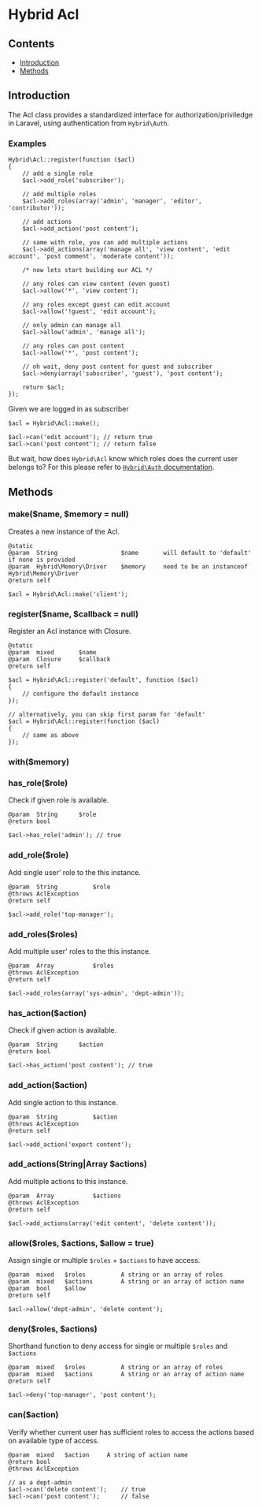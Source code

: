 # Hybrid Acl

## Contents

- [Introduction](#introduction)
- [Methods](#methods)

<a name="introduction"></a>
## Introduction

The Acl class provides a standardized interface for authorization/priviledge in Laravel, using authentication from `Hybrid\Auth`.

### Examples

	Hybrid\Acl::register(function ($acl)
	{
		// add a single role
		$acl->add_role('subscriber');
		
		// add multiple roles
		$acl->add_roles(array('admin', 'manager', 'editor', 'contributor'));
		
		// add actions
		$acl->add_action('post content');
		
		// same with role, you can add multiple actions
		$acl->add_actions(array('manage all', 'view content', 'edit account', 'post comment', 'moderate content'));
		
		/* now lets start building our ACL */
		
		// any roles can view content (even guest)
		$acl->allow('*', 'view content'); 
		
		// any roles except guest can edit account
		$acl->allow('!guest', 'edit account'); 
		
		// only admin can manage all
		$acl->allow('admin', 'manage all'); 
		
		// any roles can post content
		$acl->allow('*', 'post content'); 
		
		// oh wait, deny post content for guest and subscriber
		$acl->deny(array('subscriber', 'guest'), 'post content');
				
		return $acl;
	}); 
	
Given we are logged in as subscriber

	$acl = Hybrid\Acl::make();
	
	$acl->can('edit account'); // return true
	$acl->can('post content'); // return false

But wait, how does `Hybrid\Acl` know which roles does the current user belongs to? For this please refer to [`Hybrid\Auth` documentation](/bundocs/hybrid/auth).

<a name="methods"></a>
## Methods

### make($name, $memory = null)

Creates a new instance of the Acl. 

	@static
	@param	String 					$name 		will default to 'default' if none is provided
	@param  Hybrid\Memory\Driver	$memory		need to be an instanceof Hybrid\Memory\Driver
	@return self
	
	$acl = Hybrid\Acl::make('client');
	
### register($name, $callback = null)

Register an Acl instance with Closure.

	@static
	@param	mixed		$name
	@param  Closure 	$callback
	@return self
	
	$acl = Hybrid\Acl::register('default', function ($acl)
	{
		// configure the default instance
	});
	
	// alternatively, you can skip first param for 'default'
	$acl = Hybrid\Acl::register(function ($acl)
	{
		// same as above
	});

### with($memory)

### has_role($role)

Check if given role is available.

	@param 	String		$role
	@return bool
	
	$acl->has_role('admin'); // true

### add_role($role)

Add single user' role to the this instance.

	@param 	String			$role
	@throws AclException
	@return	self
	
	$acl->add_role('top-manager');

### add_roles($roles)

Add multiple user' roles to the this instance.

	@param	Array			$roles
	@throws AclException
	@return self
	
	$acl->add_roles(array('sys-admin', 'dept-admin'));

### has_action($action)

Check if given action is available.

	@param 	String		$action
	@return bool
	
	$acl->has_action('post content'); // true

### add_action($action)

Add single action to this instance.

	@param	String			$action
	@throws AclException
	@return self
	
	$acl->add_action('export content');


### add_actions(String|Array $actions)

Add multiple actions to this instance.

	@param	Array			$actions
	@throws AclException
	@return self
	
	$acl->add_actions(array('edit content', 'delete content'));

### allow($roles, $actions, $allow = true)

Assign single or multiple `$roles` + `$actions` to have access.

	@param  mixed   $roles          A string or an array of roles
	@param  mixed   $actions        A string or an array of action name
	@param  bool    $allow
	@return self
	
	$acl->allow('dept-admin', 'delete content');

### deny($roles, $actions)

Shorthand function to deny access for single or multiple `$roles` and `$actions`

	@param  mixed   $roles          A string or an array of roles
	@param  mixed   $actions        A string or an array of action name
	@return self
	
	$acl->deny('top-manager', 'post content');
	
### can($action)

Verify whether current user has sufficient roles to access the actions based on available type of access.

	@param  mixed   $action     A string of action name
	@return bool
	@throws AclException
	
	// as a dept-admin
	$acl->can('delete content');	// true
	$acl->can('post content');		// false